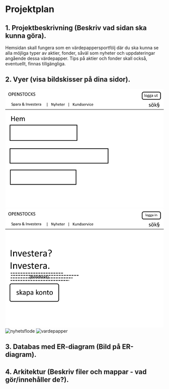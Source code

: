 # Projektplan

## 1. Projektbeskrivning (Beskriv vad sidan ska kunna göra).
Hemsidan skall fungera som en värdepappersportfölj där du ska kunna se alla möjliga typer av aktier, fonder, såväl som nyheter och uppdateringar angående dessa värdepapper.
Tips på aktier och fonder skall också, eventuellt, finnas tillgängliga.
## 2. Vyer (visa bildskisser på dina sidor).

![hem](wsp%20hem.png)
![logga](wsp%20logga%20in.png)
![nyhetsflode](wsp%20nyhetsflöde.png)
![vardepapper](wsp%20värdepapper.png)




## 3. Databas med ER-diagram (Bild på ER-diagram).
## 4. Arkitektur (Beskriv filer och mappar - vad gör/innehåller de?).


